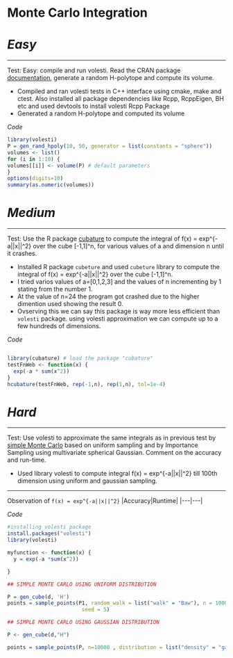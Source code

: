 # Monte Carlo Integration
# *Easy*
---
Test: Easy: compile and run volesti. Read the CRAN package [documentation](https://cran.rstudio.com/web/packages/volesti/volesti.pdf), generate a random H-polytope and compute its volume.

- Compiled and ran volesti tests in C++ interface using cmake, make and ctest. Also installed all package dependencies like Rcpp, RcppEigen, BH etc and used devtools to install volesti Rcpp Package
- Generated a random H-polytope and computed its volume 

*Code*
```R
library(volesti)
P = gen_rand_hpoly(10, 50, generator = list(constants = "sphere"))
volumes <- list()
for (i in 1:10) {
volumes[[i]] <- volume(P) # default parameters
}
options(digits=10)
summary(as.numeric(volumes))
```

# *Medium*
---
Test: Use the R package [cubature](https://cran.r-project.org/web/packages/cubature/index.html) to compute the integral of f(x) = exp^{-a||x||^2} over the cube [-1,1]^n, for various values of a and dimension n until it crashes.

- Installed R package ``cubeture`` and used ``cubeture`` library to compute the integral of f(x) = exp^{-a||x||^2} over the cube [-1,1]^n.
- I tried varios values of a=[0,1,2,3] and the values of n incrementing by 1 stating from the number 1.
- At the value of n=24 the program got crashed due to the higher dimention used showing the result 0.
- Ovserving this we can say this package is way more less efficient than `volesti` package. using volesti approximation we can compute up to a few hundreds of dimensions. 

*Code*
```R

library(cubature) # load the package "cubature"
testFnWeb <- function(x) {
  exp(-a * sum(x^2))
}
hcubature(testFnWeb, rep(-1,n), rep(1,n), tol=1e-4)

```

# *Hard*
---
Test: Use volesti to approximate the same integrals as in previous test by [simple Monte Carlo](https://en.wikipedia.org/wiki/Monte_Carlo_integration) based on uniform sampling and by Importance Sampling using multivariate spherical Gaussian. Comment on the accuracy and run-time.

- Used library volesti to compute integral f(x) = exp^{-a||x||^2} till 100th dimension using uniform and gaussian sampling.
---
 Observation of ``f(x) = exp^{-a||x||^2}``
 |Accuracy|Runtime|
 |---|---|
 

*Code*
```R
#installing volesti package
install.packages("volesti")
library(volesti)

myfunction <- function(x) {
  y = exp(-a *sum(x^2))

}

## SIMPLE MONTE CARLO USING UNIFORM DISTRIBUTION

P = gen_cube(d, 'H')
points = sample_points(P1, random_walk = list("walk" = "Baw"), n = 10000,
                        seed = 5)

## SIMPLE MONTE CARLO USING GAUSSIAN DISTRIBUTION

P <- gen_cube(d,"H")

points = sample_points(P, n=10000 , distribution = list("density" = "gaussian", "variance" = 1)
```
